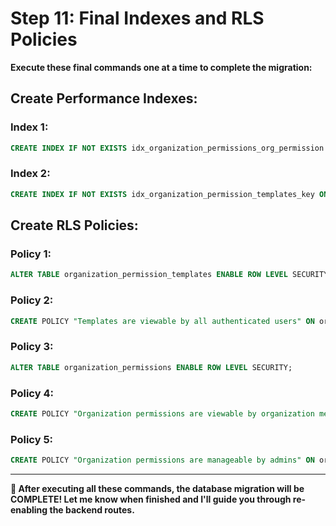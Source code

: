 # Step 11: Final Indexes and RLS Policies

**Execute these final commands one at a time to complete the migration:**

## Create Performance Indexes:

### Index 1:
```sql
CREATE INDEX IF NOT EXISTS idx_organization_permissions_org_permission ON organization_permissions(org_id, permission_key);
```

### Index 2:
```sql
CREATE INDEX IF NOT EXISTS idx_organization_permission_templates_key ON organization_permission_templates(permission_key);
```

## Create RLS Policies:

### Policy 1:
```sql
ALTER TABLE organization_permission_templates ENABLE ROW LEVEL SECURITY;
```

### Policy 2:
```sql
CREATE POLICY "Templates are viewable by all authenticated users" ON organization_permission_templates FOR SELECT TO authenticated USING (true);
```

### Policy 3:
```sql
ALTER TABLE organization_permissions ENABLE ROW LEVEL SECURITY;
```

### Policy 4:
```sql
CREATE POLICY "Organization permissions are viewable by organization members" ON organization_permissions FOR SELECT TO authenticated USING (org_id = get_user_org_id());
```

### Policy 5:
```sql
CREATE POLICY "Organization permissions are manageable by admins" ON organization_permissions FOR ALL TO authenticated USING (org_id = get_user_org_id() AND user_has_min_role('admin'));
```

---

**🎉 After executing all these commands, the database migration will be COMPLETE! Let me know when finished and I'll guide you through re-enabling the backend routes.**
